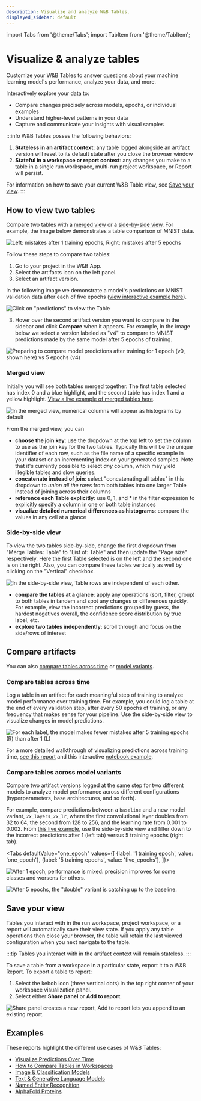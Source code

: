 ```yaml
---
description: Visualize and analyze W&B Tables.
displayed_sidebar: default
---
```

import Tabs from '@theme/Tabs';
import TabItem from '@theme/TabItem';

# Visualize & analyze tables

Customize your W&B Tables to answer questions about your machine learning model's performance, analyze your data, and more. 

Interactively explore your data to:

* Compare changes precisely across models, epochs, or individual examples
* Understand higher-level patterns in your data
* Capture and communicate your insights with visual samples



:::info
W&B Tables posses the following behaviors:
1. **Stateless in an artifact context**: any table logged alongside an artifact version will reset to its default state after you close the browser window
2. **Stateful in a workspace or report context**: any changes you make to a table in a single run workspace, multi-run project workspace, or Report will persist.

For information on how to save your current W&B Table view, see [Save your view](#save-your-view).
:::

## How to view two tables
Compare two tables with a [merged view](#merged-view) or a [side-by-side view](#side-by-side-view). For example, the image below demonstrates a table comparison of MNIST data.

![Left: mistakes after 1 training epochs, Right: mistakes after 5 epochs](/images/data_vis/table_comparison.png)

Follow these steps to compare two tables:

1. Go to your project in the W&B App.
2. Select the artifacts icon on the left panel.
2. Select an artifact version. 

In the following image we demonstrate a model's predictions on MNIST validation data after each of five epochs ([view interactive example here](https://wandb.ai/stacey/mnist-viz/artifacts/predictions/baseline/d888bc05719667811b23/files/predictions.table.json)).

![Click on "predictions" to view the Table](@site/static/images/data_vis/preds_mnist.png)


3. Hover over the second artifact version you want to compare in the sidebar and click **Compare** when it appears. For example, in the image below we select a version labeled as "v4" to compare to MNIST predictions made by the same model after 5 epochs of training. 

![Preparing to compare model predictions after training for 1 epoch (v0, shown here) vs 5 epochs (v4)](@site/static/images/data_vis/preds_2.png)

### Merged view
<!-- To do, add steps -->
Initially you will see both tables merged together. The first table selected has index 0 and a blue highlight, and the second table has index 1 and a yellow highlight. [View a live example of merged tables here](https://wandb.ai/stacey/mnist-viz/artifacts/predictions/baseline/d888bc05719667811b23/files/predictions.table.json#7dd0cd845c0edb469dec).

![In the merged view, numerical columns will appear as histograms by default](@site/static/images/data_vis/merged_view.png)

From the merged view, you can

* **choose the join key**: use the dropdown at the top left to set the column to use as the join key for the two tables. Typically this will be the unique identifier of each row, such as the file name of a specific example in your dataset or an incrementing index on your generated samples. Note that it's currently possible to select _any_ column, which may yield illegible tables and slow queries.
* **concatenate instead of join**: select "concatenating all tables" in this dropdown to _union all the rows_ from both tables into one larger Table instead of joining across their columns
* **reference each Table explicitly**: use 0, 1, and \* in the filter expression to explicitly specify a column in one or both table instances
* **visualize detailed numerical differences as histograms**: compare the values in any cell at a glance

### Side-by-side view

<!-- To do -->

To view the two tables side-by-side, change the first dropdown from "Merge Tables: Table" to "List of: Table" and then update the "Page size" respectively. Here the first Table selected is on the left and the second one is on the right. Also, you can compare these tables vertically as well by clicking on the "Vertical" checkbox.

![In the side-by-side view, Table rows are independent of each other.](/images/data_vis/side_by_side.png)

* **compare the tables at a glance**: apply any operations (sort, filter, group) to both tables in tandem and spot any changes or differences quickly. For example, view the incorrect predictions grouped by guess, the hardest negatives overall, the confidence score distribution by true label, etc.
* **explore two tables independently**: scroll through and focus on the side/rows of interest


## Compare artifacts
You can also [compare tables across time](#compare-across-time) or [model variants](#compare-across-model-variants). 


### Compare tables across time
Log a table in an artifact for each meaningful step of training to analyze model performance over training time. For example, you could log a table at the end of every validation step, after every 50 epochs of training, or any frequency that makes sense for your pipeline. Use the side-by-side view to visualize changes in model predictions.

![For each label, the model makes fewer mistakes after 5 training epochs (R) than after 1 (L)](/images/data_vis/compare_across_time.png)

For a more detailed walkthrough of visualizing predictions across training time, [see this report](https://wandb.ai/stacey/mnist-viz/reports/Visualize-Predictions-over-Time--Vmlldzo1OTQxMTk) and this interactive [notebook example](http://wandb.me/tables-quickstart).

### Compare tables across model variants

Compare two artifact versions logged at the same step for two different models to analyze model performance across different configurations (hyperparameters, base architectures, and so forth).

For example, compare predictions between a `baseline` and a new model variant, `2x_layers_2x_lr`, where the first convolutional layer doubles from 32 to 64, the second from 128 to 256, and the learning rate from 0.001 to 0.002. From [this live example](https://wandb.ai/stacey/mnist-viz/artifacts/predictions/baseline/d888bc05719667811b23/files/predictions.table.json#2bb3b1d40aa777496b5d$2x\_layers\_2x\_lr), use the side-by-side view and filter down to the incorrect predictions after 1 (left tab) versus 5 training epochs (right tab).

<Tabs
  defaultValue="one_epoch"
  values={[
    {label: '1 training epoch', value: 'one_epoch'},
    {label: '5 training epochs', value: 'five_epochs'},
  ]}>
  <TabItem value="one_epoch">

![After 1 epoch, performance is mixed: precision improves for some classes and worsens for others.](/images/data_vis/compare_across_variants.png)
  </TabItem>
  <TabItem value="five_epochs">

![After 5 epochs, the "double" variant is catching up to the baseline.](/images/data_vis/compare_across_variants_after_5_epochs.png)
  </TabItem>
</Tabs>


## Save your view

Tables you interact with in the run workspace, project workspace, or a report will automatically save their view state. If you apply any table operations then close your browser, the table will retain the last viewed configuration when you next navigate to the table. 

:::tip
Tables you interact with in the artifact context will remain stateless.
:::

To save a table from a workspace in a particular state, export it to a W&B Report. To export a table to report:
1. Select the kebob icon (three vertical dots) in the top right corner of your workspace visualization panel.
2. Select either **Share panel** or **Add to report**.

![Share panel creates a new report, Add to report lets you append to an existing report.](/images/data_vis/share_your_view.png)


## Examples

These reports highlight the different use cases of W&B Tables:

* [Visualize Predictions Over Time](https://wandb.ai/stacey/mnist-viz/reports/Visualize-Predictions-over-Time--Vmlldzo1OTQxMTk)
* [How to Compare Tables in Workspaces](https://wandb.ai/stacey/xtable/reports/How-to-Compare-Tables-in-Workspaces--Vmlldzo4MTc0MTA)
* [Image & Classification Models](https://wandb.ai/stacey/mendeleev/reports/Tables-Tutorial-Visualize-Data-for-Image-Classification--VmlldzozNjE3NjA)
* [Text & Generative Language Models](https://wandb.ai/stacey/nlg/reports/Tables-Tutorial-Visualize-Text-Data-Predictions---Vmlldzo1NzcwNzY)
* [Named Entity Recognition](https://wandb.ai/stacey/ner\_spacy/reports/Named-Entity-Recognition--Vmlldzo3MDE3NzQ)
* [AlphaFold Proteins](https://wandb.ai/wandb/examples/reports/AlphaFold-ed-Proteins-in-W-B-Tables--Vmlldzo4ODc0MDc)
